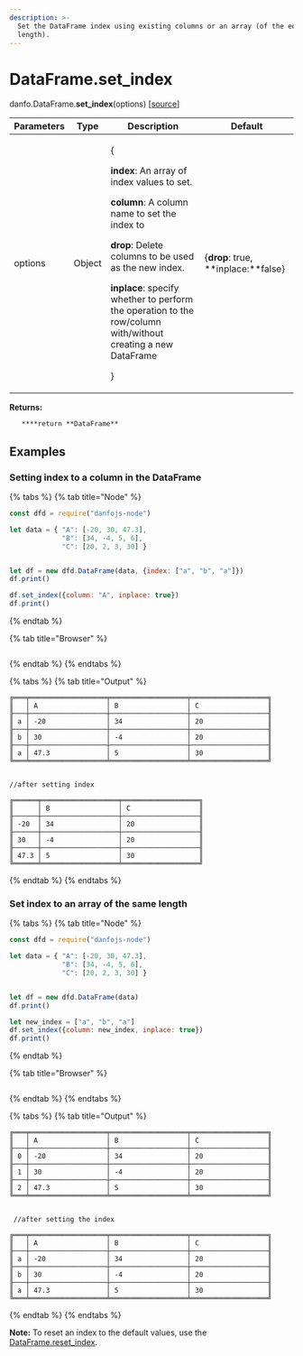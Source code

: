 ```yaml
---
description: >-
  Set the DataFrame index using existing columns or an array (of the equal
  length).
---
```


# DataFrame.set_index

danfo.DataFrame.**set_index**(options) \[[source](https://github.com/opensource9ja/danfojs/blob/cf5c7ae3a009458e61eedd18d9c9b5b6b10d5276/danfojs/src/core/frame.js#L125)]

| Parameters | Type   | Description                                                                                                                                                                                                                                                                                                                                                       | Default                             |
| ---------- | ------ | ----------------------------------------------------------------------------------------------------------------------------------------------------------------------------------------------------------------------------------------------------------------------------------------------------------------------------------------------------------------- | ----------------------------------- |
| options    | Object | <p>{</p><p><strong>index</strong>: An array of index values to set.</p><p></p><p><strong>column</strong>: A column name to set the index to</p><p><strong>drop</strong>: Delete columns to be used as the new index.</p><p><strong>inplace</strong>: specify whether to perform the operation to the row/column with/without creating a new DataFrame</p><p>}</p> | {**drop**: true, **inplace:**false} |

**Returns:**

```
   ****return **DataFrame**
```

## **Examples**

### **Setting index to a column in the DataFrame**

{% tabs %}
{% tab title="Node" %}
```javascript
const dfd = require("danfojs-node")

let data = { "A": [-20, 30, 47.3],
             "B": [34, -4, 5, 6],
             "C": [20, 2, 3, 30] }


let df = new dfd.DataFrame(data, {index: ["a", "b", "a"]})
df.print()

df.set_index({column: "A", inplace: true})
df.print()
```
{% endtab %}

{% tab title="Browser" %}
```
```
{% endtab %}
{% endtabs %}

{% tabs %}
{% tab title="Output" %}
```
╔═══╤═══════════════════╤═══════════════════╤═══════════════════╗
║   │ A                 │ B                 │ C                 ║
╟───┼───────────────────┼───────────────────┼───────────────────╢
║ a │ -20               │ 34                │ 20                ║
╟───┼───────────────────┼───────────────────┼───────────────────╢
║ b │ 30                │ -4                │ 20                ║
╟───┼───────────────────┼───────────────────┼───────────────────╢
║ a │ 47.3              │ 5                 │ 30                ║
╚═══╧═══════════════════╧═══════════════════╧═══════════════════╝


//after setting index

╔══════╤═══════════════════╤═══════════════════╗
║      │ B                 │ C                 ║
╟──────┼───────────────────┼───────────────────╢
║ -20  │ 34                │ 20                ║
╟──────┼───────────────────┼───────────────────╢
║ 30   │ -4                │ 20                ║
╟──────┼───────────────────┼───────────────────╢
║ 47.3 │ 5                 │ 30                ║
╚══════╧═══════════════════╧═══════════════════╝
```
{% endtab %}
{% endtabs %}

### **Set index to an array of the same length**

{% tabs %}
{% tab title="Node" %}
```javascript
const dfd = require("danfojs-node")

let data = { "A": [-20, 30, 47.3],
             "B": [34, -4, 5, 6],
             "C": [20, 2, 3, 30] }


let df = new dfd.DataFrame(data)
df.print()

let new_index = ["a", "b", "a"]
df.set_index({column: new_index, inplace: true})
df.print()
```
{% endtab %}

{% tab title="Browser" %}
```
```
{% endtab %}
{% endtabs %}

{% tabs %}
{% tab title="Output" %}
```
╔═══╤═══════════════════╤═══════════════════╤═══════════════════╗
║   │ A                 │ B                 │ C                 ║
╟───┼───────────────────┼───────────────────┼───────────────────╢
║ 0 │ -20               │ 34                │ 20                ║
╟───┼───────────────────┼───────────────────┼───────────────────╢
║ 1 │ 30                │ -4                │ 20                ║
╟───┼───────────────────┼───────────────────┼───────────────────╢
║ 2 │ 47.3              │ 5                 │ 30                ║
╚═══╧═══════════════════╧═══════════════════╧═══════════════════╝


 //after setting the index

╔═══╤═══════════════════╤═══════════════════╤═══════════════════╗
║   │ A                 │ B                 │ C                 ║
╟───┼───────────────────┼───────────────────┼───────────────────╢
║ a │ -20               │ 34                │ 20                ║
╟───┼───────────────────┼───────────────────┼───────────────────╢
║ b │ 30                │ -4                │ 20                ║
╟───┼───────────────────┼───────────────────┼───────────────────╢
║ a │ 47.3              │ 5                 │ 30                ║
╚═══╧═══════════════════╧═══════════════════╧═══════════════════╝
```
{% endtab %}
{% endtabs %}

**Note:** To reset an index to the default values, use the [DataFrame.reset_index](dataframe.reset_index.md).
